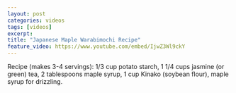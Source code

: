 ```yaml
---
layout: post
categories: videos
tags: [videos]
excerpt: 
title: "Japanese Maple Warabimochi Recipe"
feature_video: https://www.youtube.com/embed/IjwZ3Wl9ckY
---
```


Recipe (makes 3-4 servings): 1/3 cup potato starch, 1 1/4 cups jasmine (or green) tea, 2 tablespoons maple syrup, 1 cup Kinako (soybean flour), maple syrup for drizzling.
